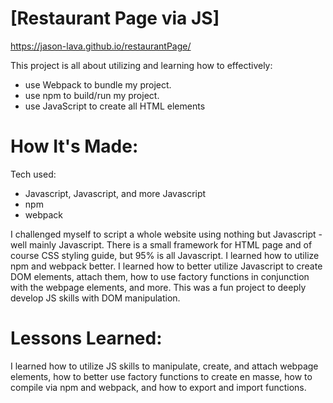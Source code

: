 # [Restaurant Page via JS]

https://jason-lava.github.io/restaurantPage/

This project is all about utilizing and learning how to effectively:
* use Webpack to bundle my project.
* use npm to build/run my project.
* use JavaScript to create all HTML elements 


# How It's Made:
Tech used:

* Javascript, Javascript, and more Javascript
* npm
* webpack

I challenged myself to script a whole website using nothing but Javascript - well mainly Javascript. There is a small framework for HTML page and of course CSS styling guide, but 95% is all Javascript.
I learned how to utilize npm and webpack better.
I learned how to better utilize Javascript to create DOM elements, attach them, how to use factory functions in conjunction with the webpage elements, and more. 
This was a fun project to deeply develop JS skills with DOM manipulation.

# Lessons Learned:

I learned how to utilize JS skills to manipulate, create, and attach webpage elements, how to better use factory functions to create en masse, how to compile via npm and webpack, and how to export and import functions.
